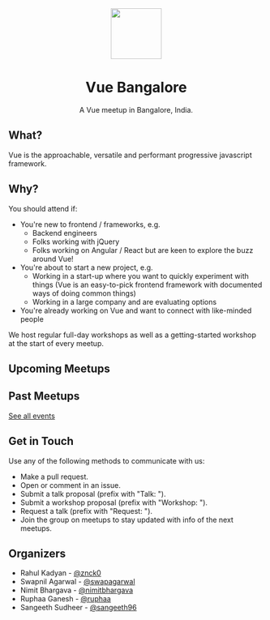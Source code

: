 <div align="center" style="text-align: center">
  <img src="https://blr.vue.community/logo.png" width="100" />
  <h1>Vue Bangalore</h1>
  <p>A Vue meetup in Bangalore, India.</p>
</div>

## What?

Vue is the approachable, versatile and performant progressive javascript framework.

## Why?

You should attend if:

- You're new to frontend / frameworks, e.g.
  - Backend engineers
  - Folks working with jQuery
  - Folks working on Angular / React but are keen to explore the buzz around Vue!
- You're about to start a new project, e.g.
  - Working in a start-up where you want to quickly experiment with things (Vue is an easy-to-pick frontend framework with documented ways of doing common things)
  - Working in a large company and are evaluating options
- You're already working on Vue and want to connect with like-minded people

We host regular full-day workshops as well as a getting-started workshop at the start of every meetup.

## Upcoming Meetups

<UpcomingEvents />

## Past Meetups

<PastEvents :limit="5" />

[See all events](/events)

## Get in Touch

Use any of the following methods to communicate with us:

- Make a pull request.
- Open or comment in an issue.
- Submit a talk proposal (prefix with "Talk: ").
- Submit a workshop proposal (prefix with "Workshop: ").
- Request a talk (prefix with "Request: ").
- Join the group on meetups to stay updated with info of the next meetups.

## Organizers

- Rahul Kadyan - [@znck0](https://github.com/znck)
- Swapnil Agarwal - [@swapagarwal](https://github.com/swapagarwal)
- Nimit Bhargava - [@nimitbhargava](https://github.com/nimitbhargava)
- Ruphaa Ganesh - [@ruphaa](https://github.com/ruphaa)
- Sangeeth Sudheer - [@sangeeth96](https://github.com/sangeeth96)
